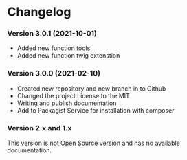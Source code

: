 Changelog
=========

### Version 3.0.1 (2021-10-01)
* Added new function tools
* Added new function twig extenstion


### Version 3.0.0 (2021-02-10)
* Created new repository and new branch in to Github
* Changed the project License to the MIT
* Writing and publish documentation
* Add to Packagist Service for installation with composer

### Version 2.x and 1.x
This version is not Open Source version and has no available documentation.